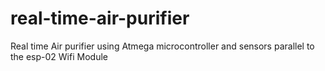 # real-time-air-purifier
Real time Air purifier using Atmega microcontroller and sensors parallel to the esp-02 Wifi Module
